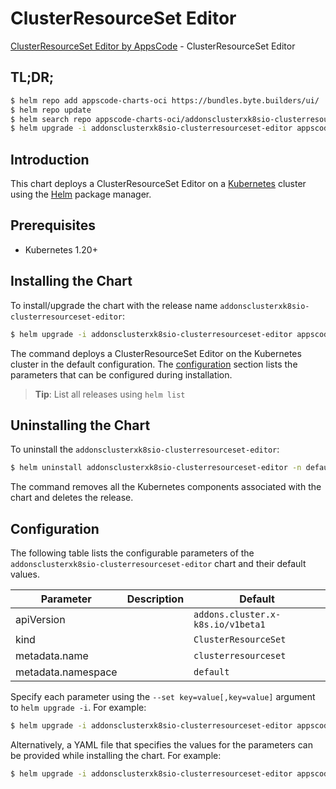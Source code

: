 # ClusterResourceSet Editor

[ClusterResourceSet Editor by AppsCode](https://appscode.com) - ClusterResourceSet Editor

## TL;DR;

```bash
$ helm repo add appscode-charts-oci https://bundles.byte.builders/ui/
$ helm repo update
$ helm search repo appscode-charts-oci/addonsclusterxk8sio-clusterresourceset-editor --version=v0.10.0
$ helm upgrade -i addonsclusterxk8sio-clusterresourceset-editor appscode-charts-oci/addonsclusterxk8sio-clusterresourceset-editor -n default --create-namespace --version=v0.10.0
```

## Introduction

This chart deploys a ClusterResourceSet Editor on a [Kubernetes](http://kubernetes.io) cluster using the [Helm](https://helm.sh) package manager.

## Prerequisites

- Kubernetes 1.20+

## Installing the Chart

To install/upgrade the chart with the release name `addonsclusterxk8sio-clusterresourceset-editor`:

```bash
$ helm upgrade -i addonsclusterxk8sio-clusterresourceset-editor appscode-charts-oci/addonsclusterxk8sio-clusterresourceset-editor -n default --create-namespace --version=v0.10.0
```

The command deploys a ClusterResourceSet Editor on the Kubernetes cluster in the default configuration. The [configuration](#configuration) section lists the parameters that can be configured during installation.

> **Tip**: List all releases using `helm list`

## Uninstalling the Chart

To uninstall the `addonsclusterxk8sio-clusterresourceset-editor`:

```bash
$ helm uninstall addonsclusterxk8sio-clusterresourceset-editor -n default
```

The command removes all the Kubernetes components associated with the chart and deletes the release.

## Configuration

The following table lists the configurable parameters of the `addonsclusterxk8sio-clusterresourceset-editor` chart and their default values.

|     Parameter      | Description |                   Default                    |
|--------------------|-------------|----------------------------------------------|
| apiVersion         |             | <code>addons.cluster.x-k8s.io/v1beta1</code> |
| kind               |             | <code>ClusterResourceSet</code>              |
| metadata.name      |             | <code>clusterresourceset</code>              |
| metadata.namespace |             | <code>default</code>                         |


Specify each parameter using the `--set key=value[,key=value]` argument to `helm upgrade -i`. For example:

```bash
$ helm upgrade -i addonsclusterxk8sio-clusterresourceset-editor appscode-charts-oci/addonsclusterxk8sio-clusterresourceset-editor -n default --create-namespace --version=v0.10.0 --set apiVersion=addons.cluster.x-k8s.io/v1beta1
```

Alternatively, a YAML file that specifies the values for the parameters can be provided while
installing the chart. For example:

```bash
$ helm upgrade -i addonsclusterxk8sio-clusterresourceset-editor appscode-charts-oci/addonsclusterxk8sio-clusterresourceset-editor -n default --create-namespace --version=v0.10.0 --values values.yaml
```
